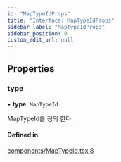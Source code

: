 ```yaml
---
id: "MapTypeIdProps"
title: "Interface: MapTypeIdProps"
sidebar_label: "MapTypeIdProps"
sidebar_position: 0
custom_edit_url: null
---
```


## Properties

### type

• **type**: `MapTypeId`

MapTypeId를 정의 한다.

#### Defined in

[components/MapTypeId.tsx:8](https://github.com/JaeSeoKim/react-kakao-maps/blob/66f59fe/src/components/MapTypeId.tsx#L8)
